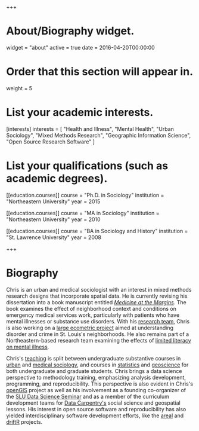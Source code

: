 +++
# About/Biography widget.
widget = "about"
active = true
date = 2016-04-20T00:00:00

# Order that this section will appear in.
weight = 5

# List your academic interests.
[interests]
  interests = [
    "Health and Illness",
    "Mental Health",
    "Urban Sociology",
    "Mixed Methods Research",
    "Geographic Information Science",
    "Open Source Research Software"
  ]

# List your qualifications (such as academic degrees).
[[education.courses]]
  course = "Ph.D. in Sociology"
  institution = "Northeastern University"
  year = 2015

[[education.courses]]
  course = "MA in Sociology"
  institution = "Northeastern University"
  year = 2010

[[education.courses]]
  course = "BA in Sociology and History"
  institution = "St. Lawrence University"
  year = 2008
 
+++

# Biography

Chris is an urban and medical sociologist with an interest in mixed methods research designs that incorporate spatial data. He is currently revising his dissertation into a book manuscript entitled [*Medicine at the Margins*](/project/ems/). The book examines the effect of neighborhood context and conditions on emergency medical services work, particularly with patients who have mental illnesses or substance use disorders. With his [research team](#lab), Chris is also working on a [large ecometric project](/project/ecometrics/) aimed at understanding disorder and crime in St. Louis's neighborhoods. He also remains part of a Northeastern-based research team examining the effects of [limited literacy on mental illness](/project/literacy/).

Chris's [teaching](#teaching) is split between undergraduate substantive courses in [urban](/courses/urbanwire/) and [medical sociology](/courses/introsoc/), and  courses in [statistics](/courses/quantanalysis/) and [geoscience](/courses/introgis/) for both undergraduate and graduate students. Chris brings a data science perspective to methodology training, emphasizing analysis development, programming, and reproducibility. This perspective is also evident in Chris's [openGIS](/project/opengis/) project as well as his involvement as a founding co-organizer of the [SLU Data Science Seminar](https://slu-dss.github.io) and as a member of the curriculum development teams for [Data Carpentry's](http://datacarpentry.org) social science and geospatial lessons. His interest in open source software and reproducibility has also yielded interdisciplinary software development efforts, like the [areal](https://slu-opengis.github.io/areal/) and [driftR](/project/driftr/) projects.
